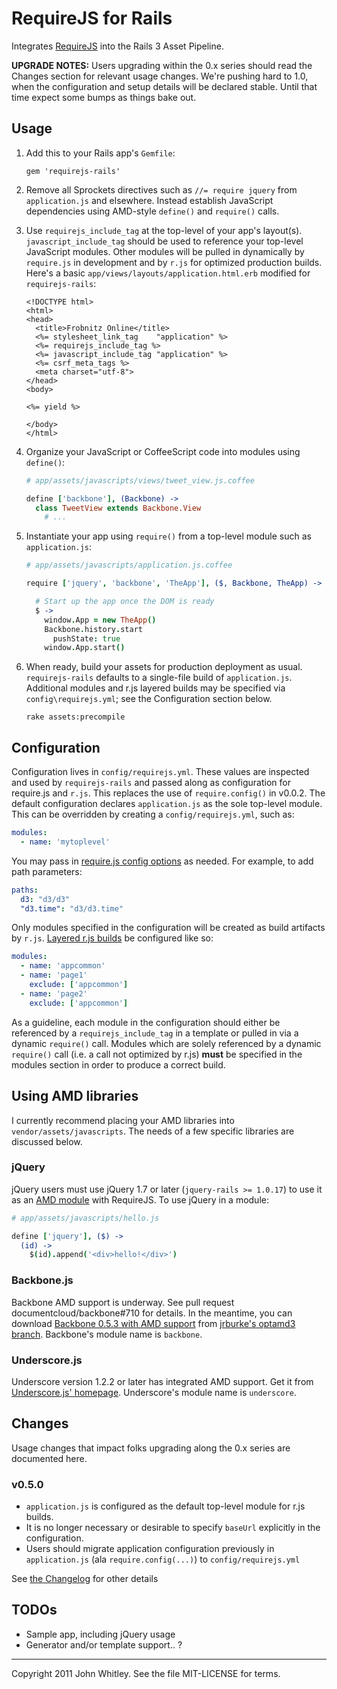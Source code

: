 # RequireJS for Rails

Integrates [RequireJS](http://requirejs.org/) into the Rails 3 Asset Pipeline.

**UPGRADE NOTES:** Users upgrading within the 0.x series should read the Changes section for relevant usage changes.  We're pushing hard to 1.0, when the configuration and setup details will be declared stable.  Until that time expect some bumps as things bake out.

## Usage

1. Add this to your Rails app's `Gemfile`:

    ```
    gem 'requirejs-rails'
    ```

2. Remove all Sprockets directives such as `//= require jquery` from `application.js` and elsewhere.  Instead establish JavaScript dependencies using AMD-style `define()` and `require()` calls.

3. Use `requirejs_include_tag` at the top-level of your app's layout(s).  `javascript_include_tag` should be used to reference your top-level JavaScript modules.  Other modules will be pulled in dynamically by `require.js` in development and by `r.js` for optimized production builds.  Here's a basic `app/views/layouts/application.html.erb` modified for `requirejs-rails`:

    ```erb
    <!DOCTYPE html>
    <html>
    <head>
      <title>Frobnitz Online</title>
      <%= stylesheet_link_tag    "application" %>
      <%= requirejs_include_tag %>
      <%= javascript_include_tag "application" %>
      <%= csrf_meta_tags %>
      <meta charset="utf-8">
    </head>
    <body>

    <%= yield %>

    </body>
    </html>
    ```

4. Organize your JavaScript or CoffeeScript code into modules using `define()`:

      ```coffeescript
      # app/assets/javascripts/views/tweet_view.js.coffee

      define ['backbone'], (Backbone) ->
        class TweetView extends Backbone.View
          # ...
      ```

5. Instantiate your app using `require()` from a top-level module such as `application.js`:

      ```coffeescript
      # app/assets/javascripts/application.js.coffee

      require ['jquery', 'backbone', 'TheApp'], ($, Backbone, TheApp) ->

        # Start up the app once the DOM is ready
        $ ->
          window.App = new TheApp()
          Backbone.history.start
            pushState: true
          window.App.start()
      ```

6. When ready, build your assets for production deployment as usual.  `requirejs-rails` defaults to a single-file build of `application.js`.  Additional modules and r.js layered builds may be specified via `config\requirejs.yml`; see the Configuration section below.

    ```rake assets:precompile```

## Configuration

Configuration lives in `config/requirejs.yml`.  These values are inspected and used by `requirejs-rails` and passed along as configuration for require.js and `r.js`.  This replaces the use of `require.config()` in v0.0.2.  The default configuration declares `application.js` as the sole top-level module.  This can be overridden by creating a `config/requirejs.yml`, such as:

```yaml
modules:
  - name: 'mytoplevel'
```

You may pass in [require.js config options](http://requirejs.org/docs/api.html#config) as needed.  For example, to add path parameters:

```yaml
paths:
  d3: "d3/d3"
  "d3.time": "d3/d3.time"
```

Only modules specified in the configuration will be created as build artifacts by `r.js`.  [Layered r.js builds](http://requirejs.org/docs/faq-optimization.html#priority) be configured like so:

```yaml
modules:
  - name: 'appcommon'
  - name: 'page1'
    exclude: ['appcommon']
  - name: 'page2'
    exclude: ['appcommon']
```

As a guideline, each module in the configuration should either be referenced by a `requirejs_include_tag` in a template or pulled in via a dynamic `require()` call.  Modules which are solely referenced by a dynamic `require()` call (i.e. a call not optimized by r.js) **must** be specified in the modules section in order to produce a correct build.

## Using AMD libraries

I currently recommend placing your AMD libraries into `vendor/assets/javascripts`.  The needs of a few specific libraries are discussed below.

### jQuery

jQuery users must use jQuery 1.7 or later (`jquery-rails >= 1.0.17`) to use it as an [AMD module](http://wiki.commonjs.org/wiki/Modules/AsynchronousDefinition) with RequireJS.  To use jQuery in a module:

```coffeescript
# app/assets/javascripts/hello.js

define ['jquery'], ($) ->
  (id) ->
    $(id).append('<div>hello!</div>')
```

### Backbone.js

Backbone AMD support is underway.  See pull request documentcloud/backbone#710 for details.  In the meantime, you can download [Backbone 0.5.3 with AMD support](https://github.com/jrburke/backbone/raw/optamd3/backbone.js) from [jrburke's optamd3 branch](https://github.com/jrburke/backbone/tree/optamd3).  Backbone's module name is `backbone`.

### Underscore.js

Underscore version 1.2.2 or later has integrated AMD support.  Get it from [Underscore.js' homepage](http://documentcloud.github.com/underscore/). Underscore's module name is `underscore`.

## Changes

Usage changes that impact folks upgrading along the 0.x series are documented here.

### v0.5.0

- `application.js` is configured as the default top-level module for r.js builds.
- It is no longer necessary or desirable to specify `baseUrl` explicitly in the configuration.
- Users should migrate application configuration previously in `application.js` (ala `require.config(...)`) to `config/requirejs.yml`

See [the Changelog](CHANGELOG.md) for other details

## TODOs

- Sample app, including jQuery usage
- Generator and/or template support.. ?

----

Copyright 2011 John Whitley.  See the file MIT-LICENSE for terms.
